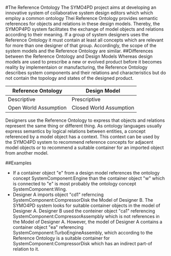 #The Reference Ontology
The SYMO4PD project aims at developing an innovative system of collaborative system design editors which which employ a common ontology Thei Reference Ontology provides semantic references for objects and relations in these design models. Thereby, the SYMOP4PD system facilitates the exchange of model objects and relations according to their meaning.
If a group of system designers uses the Reference Ontology it must contain at least all concepts which are relevant for more than one designer of that group. Accordingly, the scope of the system models and the Reference Ontology are similar.
##Differences between the Reference Ontology and Design Models
Whereas design models are used to prescribe a new or evolved product before it becomes reality by implementaion or manufacturing, the Reference Ontology describes system components and their relations and characteristics but do not contain the topology and states of the designed product.

|Reference Ontology|Design Model|
|------------------|------------|
|Descriptive|Prescriptive|
|Open World Assumption|Closed World Assumption|

Designers use the Reference Ontology to express that objects and relations represent the same thing or different thing. As ontology languages usually express semantics by logical relations between entities, a concept referenced by a model object has a context. This context can be used by the SYMO4PD system to recommend reference concepts for adjacent model objects or to recommend a suitable container for an imported object from another model.

##Examples
* If a container object "e" from a design model references the ontology concept SystemComponent:Engine than the container object "w" which is connected to "e" is most probably the ontology concept SystemComponent:Wing.
* Designer A imports object "cd1" referncing SystemComponent:CompressorDisk the Model of Designer B. The SYMO4PD system looks for suitable container objects in the model of Designer A. Designer B used the conteiner object "ca1" referencing SystemComponent:CompressorAssempbly which is not references in the Model of Designer A. However, the model of Designer A contains a container object "ea" referencing SystemComponent:TurboEngineAssembly, which according to the Reference Ontology is a suitable container for SystemComponent:CompressorDisk which has an indirect part-of relation to it.
